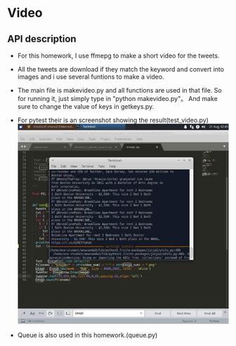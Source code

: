 # Video
## API description  
- For this homework, I use ffmepg to make a short video for the tweets.   

- All the tweets are download if they match the keyword and convert into images and i use several funtions to make a video.  

- The main file is makevideo.py and all functions are used in that file. So for running it, just simply type in "python makevideo.py"。 And make sure to change the value of keys in getkeys.py.    

- For pytest their is an screenshot showing the result(test_video.py)  
![image](https://github.com/BUEC500C1/video-xxLin97/blob/master/video_test.png)  
- Queue is also used in this homework.(queue.py)  
